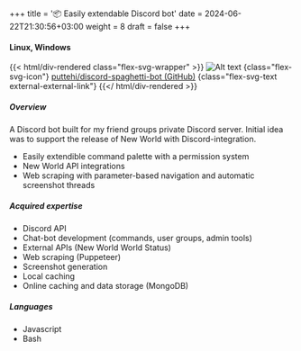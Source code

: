 +++
title = '📦 Easily extendable Discord bot'
date = 2024-06-22T21:30:56+03:00
weight = 8
draft = false
+++

#### Linux, Windows

{{< html/div-rendered class="flex-svg-wrapper" >}}
![Alt text](svg/code-slash.svg)
{class="flex-svg-icon"}
[puttehi/discord-spaghetti-bot (GitHub)](https://github.com/puttehi/discord-spaghetti-bot)
{class="flex-svg-text external-external-link"}
{{</ html/div-rendered >}}

##### Overview

A Discord bot built for my friend groups private Discord server. Initial idea was to support the release of New World with Discord-integration.

- Easily extendible command palette with a permission system
- New World API integrations
- Web scraping with parameter-based navigation and automatic screenshot threads

##### Acquired expertise

- Discord API
- Chat-bot development (commands, user groups, admin tools)
- External APIs (New World World Status)
- Web scraping (Puppeteer)
- Screenshot generation
- Local caching
- Online caching and data storage (MongoDB)

##### Languages

- Javascript
- Bash

